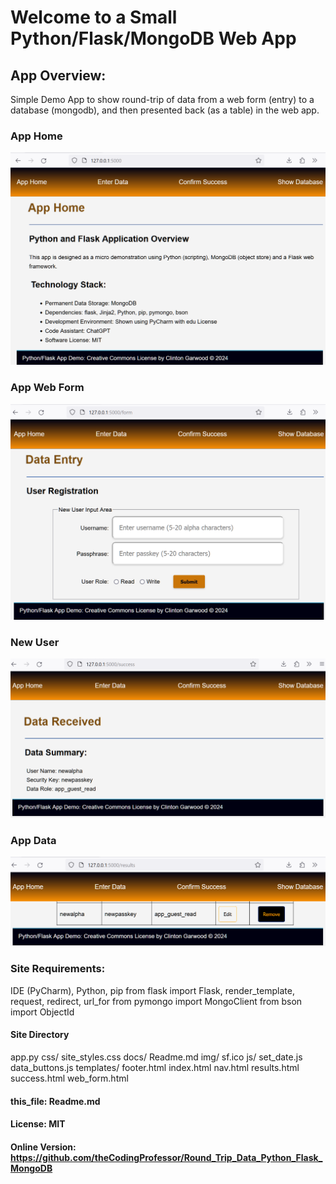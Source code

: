 # Welcome to a Small Python/Flask/MongoDB Web App 

## App Overview:
Simple Demo App to show round-trip of data from a 
web form (entry) to a database (mongodb), and then 
presented back (as a table) in the web app. 

### App Home
![App Home Page](./static/img/app_home.png)

### App Web Form
![App Web Form](./static/img/app_form.png)

### New User
![New User Page](./static/img/new_user.png)

### App Data
![Registered User Page](./static/img/show_users.png)

### Site Requirements:
IDE (PyCharm), Python, pip
from flask import Flask, render_template, request, redirect, url_for
from pymongo import MongoClient
from bson import ObjectId

#### Site Directory
app.py
css/
    site_styles.css
docs/
    Readme.md
img/
    sf.ico
js/
    set_date.js
    data_buttons.js
templates/
    footer.html
    index.html
    nav.html
    results.html
    success.html
    web_form.html


#### this_file: Readme.md
#### License: MIT 
#### Online Version: https://github.com/theCodingProfessor/Round_Trip_Data_Python_Flask_MongoDB
